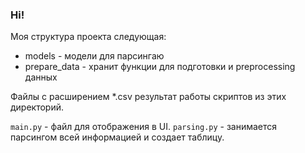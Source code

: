 ### Hi!
Моя структура проекта следующая:

 * models - модели для парсингаю
 * prepare_data - хранит функции для подготовки и preprocessing данных

Файлы с расширением *.csv результат работы скриптов из этих директорий. 

`main.py` - файл для отображения в UI.
`parsing.py` - занимается парсингом всей информацией и создает таблицу.